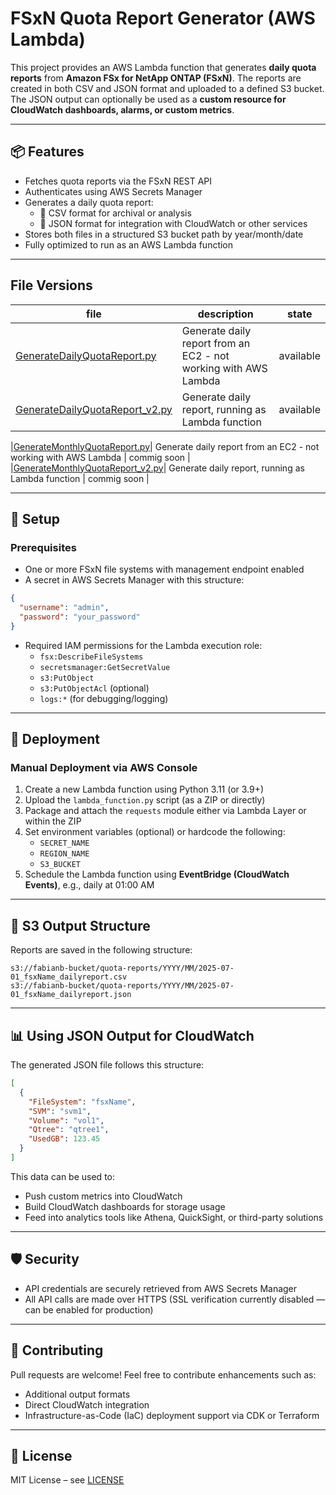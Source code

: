 # FSxN Quota Report Generator (AWS Lambda)

This project provides an AWS Lambda function that generates **daily quota reports** from **Amazon FSx for NetApp ONTAP (FSxN)**. The reports are created in both CSV and JSON format and uploaded to a defined S3 bucket. The JSON output can optionally be used as a **custom resource for CloudWatch dashboards, alarms, or custom metrics**.

---

## 📦 Features

- Fetches quota reports via the FSxN REST API
- Authenticates using AWS Secrets Manager
- Generates a daily quota report:
  - 📄 CSV format for archival or analysis
  - 🧾 JSON format for integration with CloudWatch or other services
- Stores both files in a structured S3 bucket path by year/month/date
- Fully optimized to run as an AWS Lambda function

---

## File Versions

| file                                                             | description                                                     | state     |
| ---------------------------------------------------------------- | --------------------------------------------------------------- | --------- |
| [GenerateDailyQuotaReport.py](GenerateDailyQuotaReport.py)       | Generate daily report from an EC2 - not working with AWS Lambda | available |
| [GenerateDailyQuotaReport_v2.py](GenerateDailyQuotaReport_v2.py) | Generate daily report, running as Lambda function               | available |

|[GenerateMonthlyQuotaReport.py](GenerateMonthlyQuotaReport.py)| Generate daily report from an EC2 - not working with AWS Lambda | commig soon |
|[GenerateMonthlyQuotaReport_v2.py](GenerateMonthlyQuotaReport_v2.py)| Generate daily report, running as Lambda function | commig soon |

---

## 🔧 Setup

### Prerequisites

- One or more FSxN file systems with management endpoint enabled
- A secret in AWS Secrets Manager with this structure:

```json
{
  "username": "admin",
  "password": "your_password"
}
```

- Required IAM permissions for the Lambda execution role:
  - `fsx:DescribeFileSystems`
  - `secretsmanager:GetSecretValue`
  - `s3:PutObject`
  - `s3:PutObjectAcl` (optional)
  - `logs:*` (for debugging/logging)

---

## 🚀 Deployment

### Manual Deployment via AWS Console

1. Create a new Lambda function using Python 3.11 (or 3.9+)
2. Upload the `lambda_function.py` script (as a ZIP or directly)
3. Package and attach the `requests` module either via Lambda Layer or within the ZIP
4. Set environment variables (optional) or hardcode the following:
   - `SECRET_NAME`
   - `REGION_NAME`
   - `S3_BUCKET`
5. Schedule the Lambda function using **EventBridge (CloudWatch Events)**, e.g., daily at 01:00 AM

---

## 📁 S3 Output Structure

Reports are saved in the following structure:

```
s3://fabianb-bucket/quota-reports/YYYY/MM/2025-07-01_fsxName_dailyreport.csv
s3://fabianb-bucket/quota-reports/YYYY/MM/2025-07-01_fsxName_dailyreport.json
```

---

## 📊 Using JSON Output for CloudWatch

The generated JSON file follows this structure:

```json
[
  {
    "FileSystem": "fsxName",
    "SVM": "svm1",
    "Volume": "vol1",
    "Qtree": "qtree1",
    "UsedGB": 123.45
  }
]
```

This data can be used to:

- Push custom metrics into CloudWatch
- Build CloudWatch dashboards for storage usage
- Feed into analytics tools like Athena, QuickSight, or third-party solutions

---

## 🛡️ Security

- API credentials are securely retrieved from AWS Secrets Manager
- All API calls are made over HTTPS (SSL verification currently disabled — can be enabled for production)

---

## 🤝 Contributing

Pull requests are welcome! Feel free to contribute enhancements such as:

- Additional output formats
- Direct CloudWatch integration
- Infrastructure-as-Code (IaC) deployment support via CDK or Terraform

---

## 📄 License

MIT License – see [LICENSE](LICENSE)
